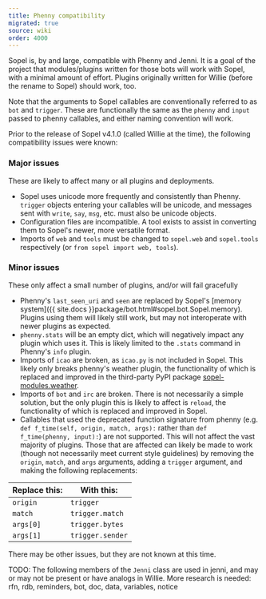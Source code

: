 ```yaml
---
title: Phenny compatibility
migrated: true
source: wiki
order: 4000
---
```


Sopel is, by and large, compatible with Phenny and Jenni. It is a goal of the project that modules/plugins written for those bots will work with Sopel, with a minimal amount of effort. Plugins originally written for Willie (before the rename to Sopel) should work, too.

Note that the arguments to Sopel callables are conventionally referred to as `bot` and `trigger`. These are functionally the same as the `phenny` and `input` passed to phenny callables, and either naming convention will work.

Prior to the release of Sopel v4.1.0 (called Willie at the time), the following compatibility issues were known:

### Major issues
These are likely to affect many or all plugins and deployments.

* Sopel uses unicode more frequently and consistently than Phenny. `trigger` objects entering your callables will be unicode, and messages sent with `write`, `say`, `msg`, etc. must also be unicode objects.
* Configuration files are incompatible. A tool exists to assist in converting them to Sopel's newer, more versatile format.
* Imports of `web` and `tools` must be changed to `sopel.web` and `sopel.tools` respectively (or `from sopel import web, tools`).

### Minor issues
These only affect a small number of plugins, and/or will fail gracefully

* Phenny's `last_seen_uri` and `seen` are replaced by Sopel's [memory system]({{ site.docs }}package/bot.html#sopel.bot.Sopel.memory). Plugins using them will likely still work, but may not interoperate with newer plugins as expected.
* `phenny.stats` will be an empty dict, which will negatively impact any plugin which uses it. This is likely limited to the `.stats` command in Phenny's `info` plugin.
* Imports of `icao` are broken, as `icao.py` is not included in Sopel. This likely only breaks phenny's weather plugin, the functionality of which is replaced and improved in the third-party PyPI package [sopel-modules.weather](https://pypi.org/projects/sopel-modules.weather/).
* Imports of `bot` and `irc` are broken. There is not necessarily a simple solution, but the only plugin this is likely to affect is `reload`, the functionality of which is replaced and improved in Sopel.
* Callables that used the deprecated function signature from phenny (e.g. `def f_time(self, origin, match, args):` rather than `def f_time(phenny, input):`) are not supported. This will not affect the vast majority of plugins. Those that are affected can likely be made to work (though not necessarily meet current style guidelines) by removing the `origin`, `match`, and `args` arguments, adding a `trigger` argument, and making the following replacements:

|Replace this: | With this: |
|---|---|
|`origin`|`trigger`|
|`match`|`trigger.match`|
|`args[0]`|`trigger.bytes`|
|`args[1]`|`trigger.sender`|

There may be other issues, but they are not known at this time.

TODO: The following members of the `Jenni` class are used in jenni, and may or may not be present or have analogs in Willie. More research is needed:
rfn, rdb, reminders, bot, doc, data, variables, notice